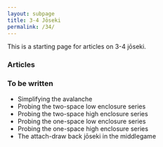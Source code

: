 ```yaml
---
layout: subpage
title: 3-4 Jōseki
permalink: /34/
---
```


This is a starting page for articles on 3-4 jōseki.

### Articles

### To be written

* Simplifying the avalanche
* Probing the two-space low enclosure series
* Probing the two-space high enclosure series
* Probing the one-space low enclosure series
* Probing the one-space high enclosure series
* The attach-draw back jōseki in the middlegame